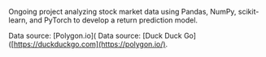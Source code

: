 Ongoing project analyzing stock market data using Pandas, NumPy, scikit-learn, and PyTorch to develop a return prediction model.

Data source: [Polygon.io](
Data source: [Duck Duck Go]([https://duckduckgo.com](https://polygon.io/).
